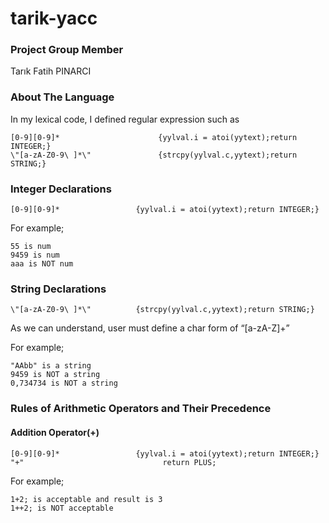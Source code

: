 # tarik-yacc

### Project Group Member
Tarık Fatih PINARCI

### About The Language

In my lexical code, I defined regular expression such as 

```
[0-9][0-9]*                	     {yylval.i = atoi(yytext);return INTEGER;}
\"[a-zA-Z0-9\ ]*\"               {strcpy(yylval.c,yytext);return STRING;}

```

### Integer Declarations

```
[0-9][0-9]*                 {yylval.i = atoi(yytext);return INTEGER;}

```

For example;

```
55 is num
9459 is num
aaa is NOT num
```

### String Declarations

```
\"[a-zA-Z0-9\ ]*\"          {strcpy(yylval.c,yytext);return STRING;}
```

As we can understand, user must define a char form of “[a-zA-Z]+”

For example;

```
"AAbb" is a string
9459 is NOT a string
0,734734 is NOT a string
```

### Rules of Arithmetic Operators and Their Precedence
#### Addition Operator(+)

```
[0-9][0-9]*                 {yylval.i = atoi(yytext);return INTEGER;}
"+"                               return PLUS;
```

For example;

```
1+2; is acceptable and result is 3
1++2; is NOT acceptable
```

